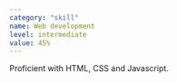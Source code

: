 ```yaml
---
category: "skill"
name: Web development
level: intermediate
value: 45%
---
```


Proficient with HTML, CSS and Javascript.
